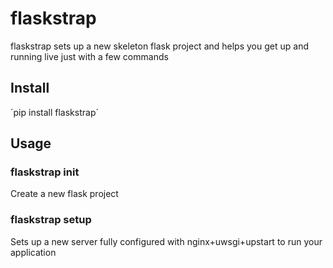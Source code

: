 # flaskstrap
flaskstrap sets up a new skeleton flask project and helps you get up and running live just with a few commands

## Install
´pip install flaskstrap´

## Usage

### flaskstrap init
Create a new flask project

### flaskstrap setup
Sets up a new server fully configured with nginx+uwsgi+upstart to run your application
